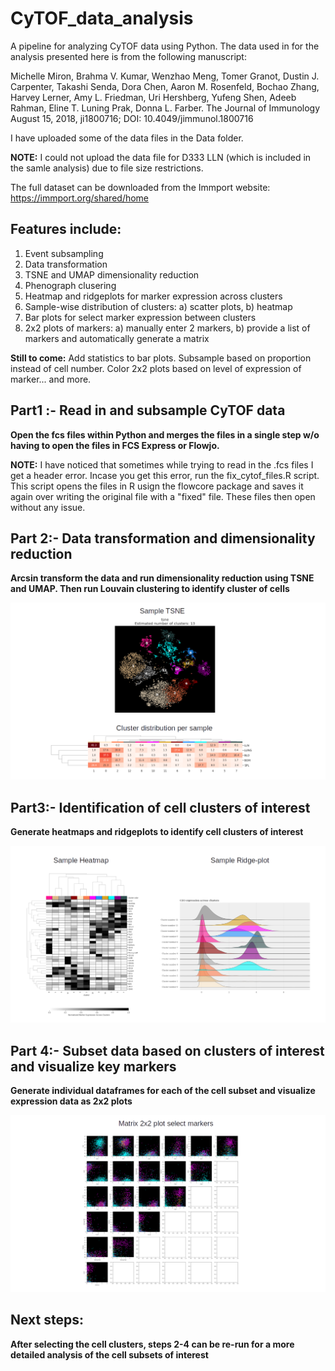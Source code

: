 # CyTOF_data_analysis

A pipeline for analyzing CyTOF data using Python.
The data used in for the analysis presented here is from the following manuscript:

Michelle Miron, Brahma V. Kumar, Wenzhao Meng, Tomer Granot, Dustin J. Carpenter, Takashi Senda, Dora Chen, Aaron M. Rosenfeld, Bochao Zhang, Harvey Lerner, Amy L. Friedman, Uri Hershberg, Yufeng Shen, Adeeb Rahman, Eline T. Luning Prak, Donna L. Farber. The Journal of Immunology August 15, 2018, ji1800716; DOI: 10.4049/jimmunol.1800716 

I have uploaded some of the data files in the Data folder.

**NOTE:** I could not upload the data file for D333 LLN (which is included in the samle analysis) due to file size restrictions.

The full dataset can be downloaded from the Immport website:
https://immport.org/shared/home

## Features include:

   1. Event subsampling
   2. Data transformation
   3. TSNE and UMAP dimensionality reduction
   4. Phenograph clusering
   5. Heatmap and ridgeplots for marker expression across clusters
   6. Sample-wise distribution of clusters: a) scatter plots, b) heatmap
   7. Bar plots for select marker expression between clusters
   8. 2x2 plots of markers: a) manually enter 2 markers, b) provide a list of markers and automatically generate a matrix

**Still to come:** Add statistics to bar plots. Subsample based on proportion instead of cell number. Color 2x2 plots based on level of expression of marker... and more.

## Part1 :- Read in and subsample CyTOF data
**Open the fcs files within Python and merges the files in a single step w/o having to open the files in FCS Express or Flowjo.**

**NOTE:** I have noticed that sometimes while trying to read in the .fcs files I get a header error. Incase you get this error, run the fix_cytof_files.R script. This script opens the files in R usign the flowcore package and saves it again over writing the original file with a "fixed" file. These files then open without any issue.

## Part 2:- Data transformation and dimensionality reduction
**Arcsin transform the data and run dimensionality reduction using TSNE and UMAP. Then run Louvain clustering to identify cluster of cells**

![sample_tsne_cluster_frequency](https://github.com/pranaydogra/CyTOF_data_analysis/blob/master/part2.png)

## Part3:- Identification of cell clusters of interest
**Generate heatmaps and ridgeplots to identify cell clusters of interest**

![sample_heatmap_ridgeplot](https://github.com/pranaydogra/CyTOF_data_analysis/blob/master/part3.png)

## Part 4:- Subset data based on clusters of interest and visualize key markers
**Generate individual dataframes for each of the cell subset and visualize expression data as 2x2 plots**

![sample_2x2_plot_matrix](https://github.com/pranaydogra/CyTOF_data_analysis/blob/master/part4.png)

## Next steps:
**After selecting the cell clusters, steps 2-4 can be re-run for a more detailed analysis of the cell subsets of interest**
